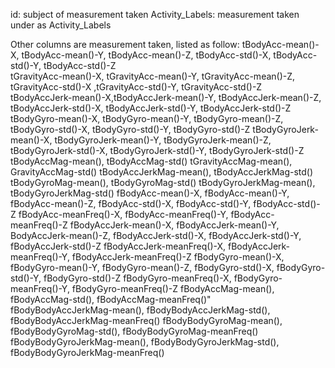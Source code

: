 id: subject of measurement taken
Activity_Labels: measurement taken under as Activity_Labels

Other columns are measurement taken, listed as follow:
tBodyAcc-mean()-X, tBodyAcc-mean()-Y, tBodyAcc-mean()-Z, tBodyAcc-std()-X, tBodyAcc-std()-Y, tBodyAcc-std()-Z      
tGravityAcc-mean()-X, tGravityAcc-mean()-Y, tGravityAcc-mean()-Z, tGravityAcc-std()-X ,tGravityAcc-std()-Y, tGravityAcc-std()-Z           
tBodyAccJerk-mean()-X,tBodyAccJerk-mean()-Y, tBodyAccJerk-mean()-Z, tBodyAccJerk-std()-X, tBodyAccJerk-std()-Y, tBodyAccJerk-std()-Z 
tBodyGyro-mean()-X, tBodyGyro-mean()-Y, tBodyGyro-mean()-Z, tBodyGyro-std()-X, tBodyGyro-std()-Y, tBodyGyro-std()-Z
tBodyGyroJerk-mean()-X, tBodyGyroJerk-mean()-Y, tBodyGyroJerk-mean()-Z, tBodyGyroJerk-std()-X, tBodyGyroJerk-std()-Y, tBodyGyroJerk-std()-Z
tBodyAccMag-mean(), tBodyAccMag-std()
tGravityAccMag-mean(), GravityAccMag-std()
tBodyAccJerkMag-mean(), tBodyAccJerkMag-std()
tBodyGyroMag-mean(), tBodyGyroMag-std()
tBodyGyroJerkMag-mean(), tBodyGyroJerkMag-std()
fBodyAcc-mean()-X, fBodyAcc-mean()-Y, fBodyAcc-mean()-Z, fBodyAcc-std()-X, fBodyAcc-std()-Y, fBodyAcc-std()-Z
fBodyAcc-meanFreq()-X, fBodyAcc-meanFreq()-Y, fBodyAcc-meanFreq()-Z
fBodyAccJerk-mean()-X, fBodyAccJerk-mean()-Y, BodyAccJerk-mean()-Z, fBodyAccJerk-std()-X, fBodyAccJerk-std()-Y, fBodyAccJerk-std()-Z
fBodyAccJerk-meanFreq()-X, fBodyAccJerk-meanFreq()-Y, fBodyAccJerk-meanFreq()-Z
fBodyGyro-mean()-X, fBodyGyro-mean()-Y, fBodyGyro-mean()-Z, fBodyGyro-std()-X, fBodyGyro-std()-Y, fBodyGyro-std()-Z
fBodyGyro-meanFreq()-X, fBodyGyro-meanFreq()-Y, fBodyGyro-meanFreq()-Z
fBodyAccMag-mean(), fBodyAccMag-std(), fBodyAccMag-meanFreq()"         
fBodyBodyAccJerkMag-mean(), fBodyBodyAccJerkMag-std(), fBodyBodyAccJerkMag-meanFreq()
fBodyBodyGyroMag-mean(), fBodyBodyGyroMag-std(), fBodyBodyGyroMag-meanFreq()
fBodyBodyGyroJerkMag-mean(), fBodyBodyGyroJerkMag-std(), fBodyBodyGyroJerkMag-meanFreq()
